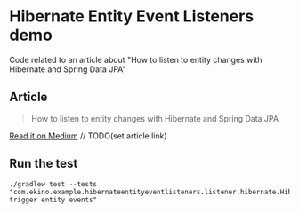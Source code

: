 # Hibernate Entity Event Listeners demo

Code related to an article about "How to listen to entity changes with Hibernate and Spring Data JPA"

## Article

> How to listen to entity changes with Hibernate and Spring Data JPA

[Read it on Medium]() // TODO(set article link)

## Run the test

```shell
./gradlew test --tests "com.ekino.example.hibernateentityeventlisteners.listener.hibernate.HibernateEntityEventListenerTest.should trigger entity events"
```
